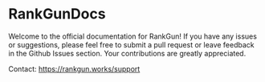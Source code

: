 # RankGunDocs

Welcome to the official documentation for RankGun! If you have any issues or suggestions, please feel free to submit a pull request or leave feedback in the Github Issues section. Your contributions are greatly appreciated.

Contact: https://rankgun.works/support
